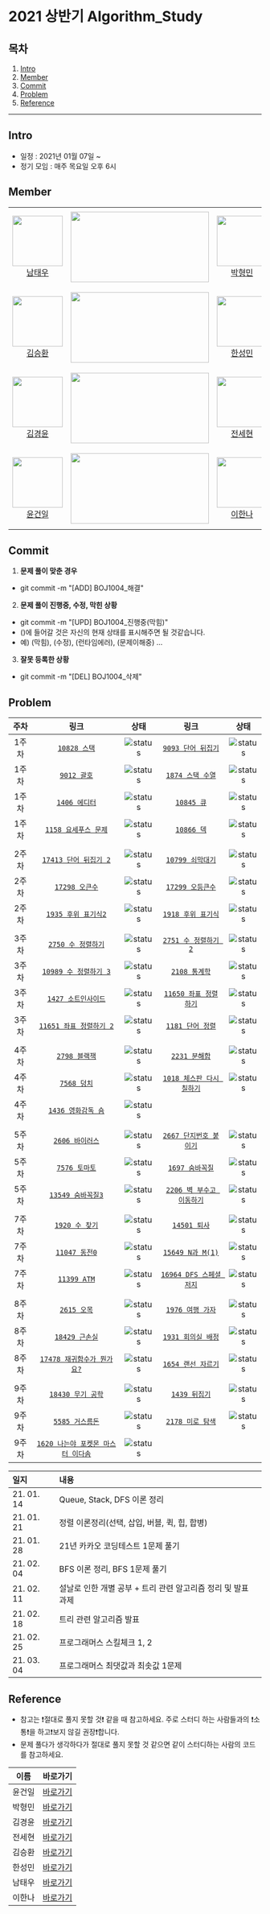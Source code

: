 # 2021 상반기 Algorithm_Study

## 목차

1. [Intro](#Intro)
2. [Member](#Member)
3. [Commit](#Commit)
4. [Problem](#Problem)
5. [Reference](#Reference)

---

## Intro

- 일정 : 2021년 01월 07일 ~
- 정기 모임 : 매주 목요일 오후 6시

## Member

<table>
    <tr>
        <td align="center" width="130px" height="160px">
            <a href="https://github.com/ap4o"><img height="100px" width="100px" src="https://avatars.githubusercontent.com/u/66770613?s=460&u=282042bf415e9b361e2b804c554389593b2ff760&v=4" /></a>
            <br />
            <a href="https://github.com/bn-tw2020">남태우</a>
        </td>
        <td>
            <a href="https://solved.ac/ap4o"><img height="140px" width="275px" src="http://mazassumnida.wtf/api/v2/generate_badge?boj=ap4o" /></a>
        </td>
        <td align="center" width="130px" height="160px">
            <a href="https://github.com/thalals"><img height="100px" width="100px" src="https://avatars.githubusercontent.com/u/42319300?s=460&u=feb753590ea1a1d094b08573bb11f15e801e63cc&v=4" /></a>
            <br />
            <a href="https://github.com/thalals">박형민</a>
        </td>
        <td>
            <a href="https://solved.ac/thalals"><img height="140px" width="275px" src="http://mazassumnida.wtf/api/v2/generate_badge?boj=thalals" /></a>
        </td>
    </tr>
    <tr>
        <td align="center" width="130px" height="160px">
            <a href="https://github.com/seunghw"><img height="100px" width="100px" src="https://avatars.githubusercontent.com/u/70190106?s=460&v=4" /></a>
            <br />
            <a href="https://github.com/seunghw">김승환</a>
        </td>
        <td>
            <a href="https://solved.ac/sjn6020"><img height="140px" width="275px" src="http://mazassumnida.wtf/api/v2/generate_badge?boj=sjn6020" /></a>
        </td>        
        <td align="center" width="130px" height="160px">
            <a href="https://github.com/thalals"><img height="100px" width="100px" src="https://avatars.githubusercontent.com/u/53989855?s=460&u=b9eb39f346a7e519bd50ffc3481872821f2f28dd&v=4" /></a>
            <br />
            <a href="https://github.com/thalals">한성민</a>
        </td>
        <td>
            <a href="https://solved.ac/songmin9813"><img height="140px" width="275px" src="http://mazassumnida.wtf/api/v2/generate_badge?boj=songmin9813" /></a>
        </td>
    </tr>
    <tr>
        <td align="center" width="130px" height="160px">
            <a href="https://github.com/NASA-GukJang"><img height="100px" width="100px" src="https://avatars.githubusercontent.com/u/39180786?s=460&u=4d9b554cd7ef1e67b114b1f331fa730477f21fcc&v=4" /></a>
            <br />
            <a href="https://github.com/NASA-GukJang">김경윤</a>
        </td>
        <td>
            <a href="https://solved.ac/gukjang1997"><img height="140px" width="275px" src="http://mazassumnida.wtf/api/v2/generate_badge?boj=gukjang1997" /></a>
        </td>
        <td align="center" width="130px" height="160px">
            <a href="https://github.com/jeonhl7579"><img height="100px" width="100px" src="https://avatars.githubusercontent.com/u/68419483?s=460&v=4" /></a>
            <br />
            <a href="https://github.com/jeonhl7579">전세현</a>
        </td>
        <td>
            <a href="https://solved.ac/dhktp123"><img height="140px" width="275px" src="http://mazassumnida.wtf/api/v2/generate_badge?boj=dhktp123" /></a>
        </td>
    </tr>
    <tr>
        <td align="center" width="130px" height="160px">
            <a href="https://github.com/Gun1Yun"><img height="100px" width="100px" src="https://avatars.githubusercontent.com/u/58355979?s=460&v=4" /></a>
            <br />
            <a href="https://github.com/Gun1Yun">윤건일</a>
        </td>
        <td>
            <a href="https://solved.ac/gun1yun"><img height="140px" width="275px" src="http://mazassumnida.wtf/api/v2/generate_badge?boj=gun1yun" /></a>
        </td>
        <td align="center" width="130px" height="160px">
            <a href="https://github.com/lee1nna"><img height="100px" width="100px" src="https://avatars.githubusercontent.com/u/71548623?s=460&u=de7d3ecc50402608132a7f6f635d098e5d6470d4&v=4" /></a>
            <br />
            <a href="https://github.com/lee1nna">이한나</a>
        </td>
        <td>
            <a href="https://solved.ac/dlgkssk02"><img height="140px" width="275px" src="http://mazassumnida.wtf/api/v2/generate_badge?boj=dlgkssk02" /></a>
        </td>
    </tr>
</table>

## Commit

1. **문제 풀이 맞춘 경우**

- git commit -m "[ADD] BOJ1004\_해결"

2. **문제 풀이 진행중, 수정, 막힌 상황**

- git commit -m "[UPD] BOJ1004\_진행중(막힘)"
- ()에 들어갈 것은 자신의 현재 상태를 표시해주면 될 것같습니다.
- 예) (막힘), (수정), (런타임에러), (문제이해중) ...

3. **잘못 등록한 상황**

- git commit -m "[DEL] BOJ1004\_삭제"

## Problem

| 주차  |                                    링크                                    |       상태       |                               링크                                |       상태       |
| :---: | :------------------------------------------------------------------------: | :--------------: | :---------------------------------------------------------------: | :--------------: |
| 1주차 |           [`10828 스택`](https://www.acmicpc.net/problem/10828)            | ![status][done]  |    [`9093 단어 뒤집기`](https://www.acmicpc.net/problem/9093)     | ![status][done]  |
| 1주차 |            [`9012 괄호`](https://www.acmicpc.net/problem/9012)             | ![status][done]  |     [`1874 스택 수열`](https://www.acmicpc.net/problem/1874)      | ![status][done]  |
| 1주차 |           [`1406 에디터`](https://www.acmicpc.net/problem/1406)            | ![status][done]  |        [`10845 큐`](https://www.acmicpc.net/problem/10845)        | ![status][done]  |
| 1주차 |        [`1158 요세푸스 문제`](https://www.acmicpc.net/problem/1158)        | ![status][done]  |        [`10866 덱`](https://www.acmicpc.net/problem/10866)        | ![status][done]  |
|       |
| 2주차 |       [`17413 단어 뒤집기 2`](https://www.acmicpc.net/problem/17413)       | ![status][done]  |     [`10799 쇠막대기`](https://www.acmicpc.net/problem/10799)     | ![status][done]  |
| 2주차 |          [`17298 오큰수`](https://www.acmicpc.net/problem/17298)           | ![status][done]  |     [`17299 오등큰수`](https://www.acmicpc.net/problem/17299)     | ![status][done]  |
| 2주차 |        [`1935 후위 표기식2`](https://www.acmicpc.net/problem/1935)         | ![status][done]  |    [`1918 후위 표기식`](https://www.acmicpc.net/problem/1918)     | ![status][done]  |
|       |
| 3주차 |         [`2750 수 정렬하기`](https://www.acmicpc.net/problem/2750)         | ![status][done]  |   [`2751 수 정렬하기 2`](https://www.acmicpc.net/problem/2751)    | ![status][done]  |
| 3주차 |       [`10989 수 정렬하기 3`](https://www.acmicpc.net/problem/10989)       | ![status][done]  |       [`2108 통계학`](https://www.acmicpc.net/problem/2108)       | ![status][done]  |
| 3주차 |        [`1427 소트인사이드`](https://www.acmicpc.net/problem/1427)         | ![status][done]  |  [`11650 좌표 정렬하기`](https://www.acmicpc.net/problem/11650)   | ![status][done]  |
| 3주차 |      [`11651 좌표 정렬하기 2`](https://www.acmicpc.net/problem/11651)      | ![status][done]  |     [`1181 단어 정렬`](https://www.acmicpc.net/problem/1181)      | ![status][done]  |
|       |
| 4주차 |           [`2798 블랙잭`](https://www.acmicpc.net/problem/2798)            | ![status][done]  |       [`2231 분해합`](https://www.acmicpc.net/problem/2231)       | ![status][done]  |
| 4주차 |            [`7568 덩치`](https://www.acmicpc.net/problem/7568)             | ![status][done]  | [`1018 체스판 다시 칠하기`](https://www.acmicpc.net/problem/1018) | ![status][done]  |
| 4주차 |         [`1436 영화감독 숌`](https://www.acmicpc.net/problem/1436)         | ![status][done]  |                                                                   |                  |
|       |
| 5주차 |          [`2606 바이러스`](https://www.acmicpc.net/problem/2606)           | ![status][done]  |  [`2667 단지번호 붙이기`](https://www.acmicpc.net/problem/2667)   | ![status][done]  |
| 5주차 |           [`7576 토마토`](https://www.acmicpc.net/problem/7576)            | ![status][done]  |      [`1697 숨바꼭질`](https://www.acmicpc.net/problem/1697)      | ![status][done]  |
| 5주차 |         [`13549 숨바꼭질3`](https://www.acmicpc.net/problem/13549)         | ![status][done]  | [`2206 벽 부수고 이동하기`](https://www.acmicpc.net/problem/2206) | ![status][done]  |
|       |
| 7주차 |           [`1920 수 찾기`](https://www.acmicpc.net/problem/1920)           | ![status][done]  |       [`14501 퇴사`](https://www.acmicpc.net/problem/14501)       | ![status][done]  |
| 7주차 |           [`11047 동전0`](https://www.acmicpc.net/problem/11047)           | ![status][done]  |     [`15649 N과 M(1)`](https://www.acmicpc.net/problem/15649)     | ![status][done]  |
| 7주차 |            [`11399 ATM`](https://www.acmicpc.net/problem/11399)            | ![status][done]  | [`16964 DFS 스페셜 저지`](https://www.acmicpc.net/problem/16964)  | ![status][done]  |
|       |
| 8주차 |            [`2615 오목`](https://www.acmicpc.net/problem/2615)             | ![status][done]  |     [`1976 여행 가자`](https://www.acmicpc.net/problem/1976)      | ![status][done]  |
| 8주차 |          [`18429 근손실`](https://www.acmicpc.net/problem/18429)           | ![status][done]  |    [`1931 회의실 배정`](https://www.acmicpc.net/problem/1931)     | ![status][done]  |
| 8주차 |    [`17478 재귀함수가 뭔가요?`](https://www.acmicpc.net/problem/17478)     | ![status][done]  |    [`1654 랜선 자르기`](https://www.acmicpc.net/problem/1654)     | ![status][done]  |
|       |
| 9주차 |         [`18430 무기 공학`](https://www.acmicpc.net/problem/18430)         | ![status][doing] |       [`1439 뒤집기`](https://www.acmicpc.net/problem/1439)       | ![status][doing] |
| 9주차 |          [`5585 거스름돈`](https://www.acmicpc.net/problem/5585)           | ![status][doing] |     [`2178 미로 탐색`](https://www.acmicpc.net/problem/2178)      | ![status][doing] |
| 9주차 | [`1620 나는야 포켓몬 마스터 이다솜`](https://www.acmicpc.net/problem/1620) | ![status][doing] |                                                                   |                  |

| 일지       | 내용                                                         |
| :--------- | :----------------------------------------------------------- |
| 21. 01. 14 | Queue, Stack, DFS 이론 정리                                  |
| 21. 01. 21 | 정렬 이론정리(선택, 삽입, 버블, 퀵, 힙, 합병)                |
| 21. 01. 28 | 21년 카카오 코딩테스트 1문제 풀기                            |
| 21. 02. 04 | BFS 이론 정리, BFS 1문제 풀기                                |
| 21. 02. 11 | 설날로 인한 개별 공부 + 트리 관련 알고리즘 정리 및 발표 과제 |
| 21. 02. 18 | 트리 관련 알고리즘 발표                                      |
| 21. 02. 25 | 프로그래머스 스킬체크 1, 2                                   |
| 21. 03. 04 | 프로그래머스 최댓값과 최솟값 1문제                           |

## Reference

- 참고는 ❗️절대로 풀지 못할 것❗️ 같을 때 참고하세요. 주로 스터디 하는 사람들과의 ❗️소통❗️을 하고❗️보지 않길 권장❗️합니다.
- 문제 풀다가 생각하다가 절대로 풀지 못할 것 같으면 같이 스터디하는 사람의 코드를 참고하세요.

|  이름  |        바로가기        |
| :----: | :--------------------: |
| 윤건일 |   [바로가기][geonil]   |
| 박형민 | [바로가기][hyeongmin]  |
| 김경윤 | [바로가기][kyeongyoon] |
| 전세현 |  [바로가기][saehyeon]  |
| 김승환 | [바로가기][seunghwan]  |
| 한성민 |  [바로가기][sungmin]   |
| 남태우 |   [바로가기][taewoo]   |
| 이한나 |   [바로가기][hanna]    |

[todo]: https://img.shields.io/badge/-TODO-DFFD26
[doing]: https://img.shields.io/badge/-DOING-31AE0F
[done]: https://img.shields.io/badge/-DONE-0885CC
[geonil]: ./Geonil
[hyeongmin]: ./Hyeongmin
[kyeongyoon]: ./KyeongYoon
[saehyeon]: ./SaeHyeon
[seunghwan]: ./Seunghwan
[sungmin]: ./Sungmin
[taewoo]: ./Taewoo
[hanna]: ./Hanna
